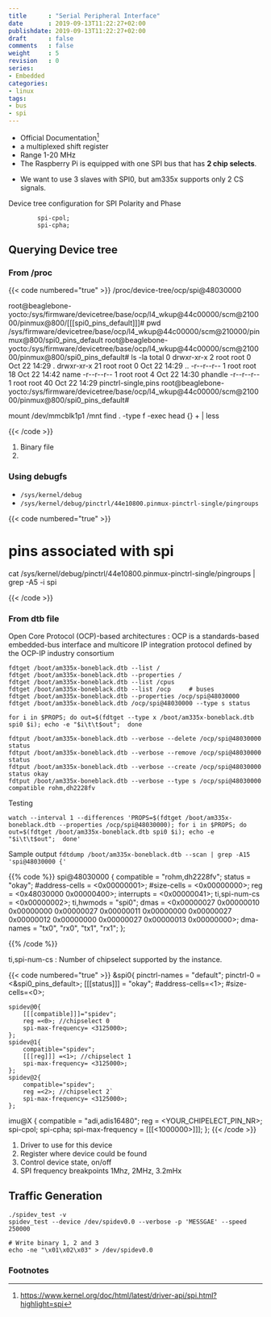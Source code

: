 ```yaml
---
title      : "Serial Peripheral Interface"
date       : 2019-09-13T11:22:27+02:00
publishdate: 2019-09-13T11:22:27+02:00
draft      : false
comments   : false
weight     : 5
revision   : 0
series:
- Embedded
categories:
- linux
tags:
- bus
- spi
---
```


* Official Documentation[^1]
* a multiplexed shift register
* Range 1-20 MHz
* The Raspberry Pi is equipped with one SPI bus that has **2 chip selects**.
<!-- more -->

* We want to use 3 slaves with SPI0, but am335x supports only 2 CS signals.

Device tree configuration for SPI Polarity and Phase

```
		spi-cpol;
		spi-cpha;
```

## Querying Device tree

### From /proc

{{< code numbered="true" >}}
/proc/device-tree/ocp/spi@48030000

root@beaglebone-yocto:/sys/firmware/devicetree/base/ocp/l4_wkup@44c00000/scm@210000/pinmux@800/[[[spi0_pins_default]]]# pwd
/sys/firmware/devicetree/base/ocp/l4_wkup@44c00000/scm@210000/pinmux@800/spi0_pins_default
root@beaglebone-yocto:/sys/firmware/devicetree/base/ocp/l4_wkup@44c00000/scm@210000/pinmux@800/spi0_pins_default# ls -la
total 0
drwxr-xr-x  2 root root  0 Oct 22 14:29 .
drwxr-xr-x 21 root root  0 Oct 22 14:29 ..
-r--r--r--  1 root root 18 Oct 22 14:42 name
-r--r--r--  1 root root  4 Oct 22 14:30 phandle
-r--r--r--  1 root root 40 Oct 22 14:29 pinctrl-single,pins
root@beaglebone-yocto:/sys/firmware/devicetree/base/ocp/l4_wkup@44c00000/scm@210000/pinmux@800/spi0_pins_default# 

mount /dev/mmcblk1p1 /mnt
find . -type f -exec head {} + | less

{{< /code >}}

1. Binary file
2. 

### Using debugfs

* `/sys/kernel/debug`
* `/sys/kernel/debug/pinctrl/44e10800.pinmux-pinctrl-single/pingroups`

{{< code numbered="true" >}}

# pins associated with spi
cat /sys/kernel/debug/pinctrl/44e10800.pinmux-pinctrl-single/pingroups | grep -A5 -i spi

{{< /code >}}

### From dtb file

Open Core Protocol (OCP)-based architectures
: OCP is a standards-based embedded-bus interface and multicore IP integration protocol defined by the OCP-IP industry consortium

```
fdtget /boot/am335x-boneblack.dtb --list /
fdtget /boot/am335x-boneblack.dtb --properties /
fdtget /boot/am335x-boneblack.dtb --list /cpus
fdtget /boot/am335x-boneblack.dtb --list /ocp     # buses
fdtget /boot/am335x-boneblack.dtb --properties /ocp/spi@48030000
fdtget /boot/am335x-boneblack.dtb /ocp/spi@48030000 --type s status

for i in $PROPS; do out=$(fdtget --type x /boot/am335x-boneblack.dtb spi0 $i); echo -e "$i\t\t$out";  done

fdtput /boot/am335x-boneblack.dtb --verbose --delete /ocp/spi@48030000 status
fdtput /boot/am335x-boneblack.dtb --verbose --remove /ocp/spi@48030000 status
fdtput /boot/am335x-boneblack.dtb --verbose --create /ocp/spi@48030000 status okay
fdtput /boot/am335x-boneblack.dtb --verbose --type s /ocp/spi@48030000 compatible rohm,dh2228fv

```

Testing

```
watch --interval 1 --differences 'PROPS=$(fdtget /boot/am335x-boneblack.dtb --properties /ocp/spi@48030000); for i in $PROPS; do out=$(fdtget /boot/am335x-boneblack.dtb spi0 $i); echo -e "$i\t\t$out";  done'
```

Sample output `fdtdump /boot/am335x-boneblack.dtb --scan | grep -A15 'spi@48030000 {'`

{{% code %}}
spi@48030000 {
    compatible = "rohm,dh2228fv";
    status = "okay";
    #address-cells = <0x00000001>;
    #size-cells = <0x00000000>;
    reg = <0x48030000 0x00000400>;
    interrupts = <0x00000041>;
    ti,spi-num-cs = <0x00000002>;
    ti,hwmods = "spi0";
    dmas = <0x00000027 0x00000010 0x00000000 0x00000027 0x00000011 0x00000000 0x00000027 0x00000012 0x00000000 0x00000027 0x00000013 0x00000000>;
    dma-names = "tx0", "rx0", "tx1", "rx1";
};

{{% /code %}}


ti,spi-num-cs
: Number of chipselect supported  by the instance.




{{< code numbered="true" >}}
&spi0{
    pinctrl-names = "default";
	pinctrl-0 = <&spi0_pins_default>;
    [[[status]]] = "okay";
    #address-cells=<1>;
    #size-cells=<0>;

    spidev@0{
        [[[compatible]]]="spidev";
        reg =<0>; //chipselect 0
        spi-max-frequency= <3125000>;
    };
    spidev@1{
        compatible="spidev";
        [[[reg]]] =<1>; //chipselect 1
        spi-max-frequency= <3125000>;
    };
    spidev@2{
        compatible="spidev";
        reg =<2>; //chipselect 2`
        spi-max-frequency= <3125000>;
    };

imu@X {
     compatible = "adi,adis16480";
     reg = <YOUR_CHIPELECT_PIN_NR>;
     spi-cpol;
     spi-cpha;
     spi-max-frequency = [[[<1000000>]]];
};
{{< /code >}}

1. Driver to use for this device
2. Register where device could be found
3. Control device state, on/off
4. SPI frequency breakpoints 1Mhz, 2MHz, 3.2mHx

## Traffic Generation

```
./spidev_test -v
spidev_test --device /dev/spidev0.0 --verbose -p 'MESSGAE' --speed 250000

# Write binary 1, 2 and 3
echo -ne "\x01\x02\x03" > /dev/spidev0.0
```

### Footnotes

[^1]: https://www.kernel.org/doc/html/latest/driver-api/spi.html?highlight=spi
[^2]: https://ez.analog.com/linux-device-drivers/linux-software-drivers/f/q-a/97600/adis16448-iio-driver-on-nvidia-jetson-tk1
